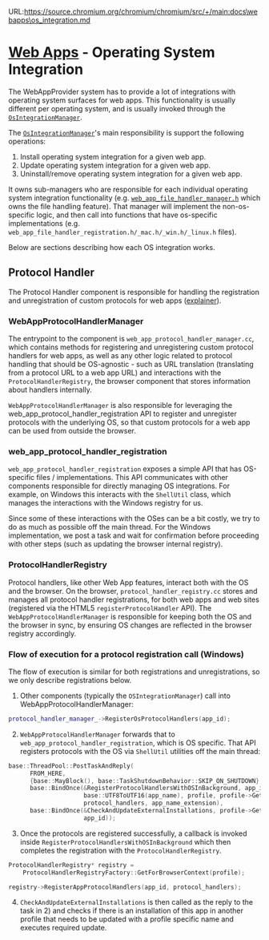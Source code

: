 URL:https://source.chromium.org/chromium/chromium/src/+/main:docs\webapps\os_integration.md
# [Web Apps](README.md) - Operating System Integration

The WebAppProvider system has to provide a lot of integrations with operating system surfaces for web apps. This functionality is usually different per operating system, and is usually invoked through the [`OsIntegrationManager`][2].

The [`OsIntegrationManager`][2]'s main responsibility is support the following operations:
1. Install operating system integration for a given web app.
1. Update operating system integration for a given web app.
1. Uninstall/remove operating system integration for a given web app.

It owns sub-managers who are responsible for each individual operating system integration functionality (e.g. [`web_app_file_handler_manager.h`][1] which owns the file handling feature). That manager will implement the non-os-specific logic, and then call into functions that have os-specific implementations (e.g. `web_app_file_handler_registration.h/_mac.h/_win.h/_linux.h` files).

Below are sections describing how each OS integration works.

## Protocol Handler

The Protocol Handler component is responsible for handling the registration and
unregistration of custom protocols for web apps ([explainer](https://github.com/MicrosoftEdge/MSEdgeExplainers/blob/main/URLProtocolHandler/explainer.md)).

### WebAppProtocolHandlerManager

The entrypoint to the component is `web_app_protocol_handler_manager.cc`, which contains
methods for registering and unregistering custom protocol handlers for web apps,
as well as any other logic related to protocol handling that should be
OS-agnostic - such as URL translation (translating from a protocol URL to a web
app URL) and interactions with the `ProtocolHandlerRegistry`, the browser
component that stores information about handlers internally.

`WebAppProtocolHandlerManager` is also responsible for leveraging the
web_app_protocol_handler_registration API to register and unregister protocols
with the underlying OS, so that custom protocols for a web app can be used
from outside the browser.

### web_app_protocol_handler_registration
`web_app_protocol_handler_registration` exposes a simple API that has
OS-specific files / implementations. This API communicates with other components
responsible for directly managing OS integrations. For example, on Windows this
interacts with the `ShellUtil` class, which manages the interactions with the
Windows registry for us.

Since some of these interactions with the OSes can be a bit costly, we try to do
as much as possible off the main thread. For the Windows implementation, we
post a task and wait for confirmation before proceeding with other steps (such
as updating the browser internal registry).

### ProtocolHandlerRegistry
Protocol handlers, like other Web App features, interact both with the OS and
the browser. On the browser, `protocol_handler_registry.cc` stores and manages
all protocol handler registrations, for both web apps and web sites (registered
via the HTML5 `registerProtocolHandler` API). The `WebAppProtocolHandlerManager` is
responsible for keeping both the OS and the browser in sync, by ensuring OS
changes are reflected in the browser registry accordingly.

### Flow of execution for a protocol registration call (Windows)

The flow of execution is similar for both registrations and unregistrations, so
we only describe registrations below.

1) Other components (typically the `OSIntegrationManager`) call into
WebAppProtocolHandlerManager:

```cpp
protocol_handler_manager_->RegisterOsProtocolHandlers(app_id);
```

2) `WebAppProtocolHandlerManager` forwards that to
`web_app_protocol_handler_registration`, which is OS specific. That API registers
protocols with the OS via `ShellUtil` utilities off the main thread:

```cpp
base::ThreadPool::PostTaskAndReply(
      FROM_HERE,
      {base::MayBlock(), base::TaskShutdownBehavior::SKIP_ON_SHUTDOWN},
      base::BindOnce(&RegisterProtocolHandlersWithOSInBackground, app_id,
                     base::UTF8ToUTF16(app_name), profile, profile->GetPath(),
                     protocol_handlers, app_name_extension),
      base::BindOnce(&CheckAndUpdateExternalInstallations, profile->GetPath(),
                     app_id));
```

3) Once the protocols are registered successfully, a callback is invoked inside
`RegisterProtocolHandlersWithOSInBackground` which then completes the
registration with the `ProtocolHandlerRegistry`.

```cpp
ProtocolHandlerRegistry* registry =
    ProtocolHandlerRegistryFactory::GetForBrowserContext(profile);

registry->RegisterAppProtocolHandlers(app_id, protocol_handlers);
```

4) `CheckAndUpdateExternalInstallations` is then called as the reply to the task
in 2) and checks if there is an installation of this app in another profile that
needs to be updated with a profile specific name and executes required update.


[1]: /chrome/browser/web_applications/os_integration/web_app_file_handler_manager.h
[2]: /chrome/browser/web_applications/os_integration/os_integration_manager.h
